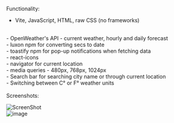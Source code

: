 Functionality:
<br/>
- Vite, JavaScript, HTML, raw CSS (no frameworks)
<br/>
- OpenWeather's API - current weather, hourly and daily forecast
<br/>
- luxon npm for converting secs to date
<br/>
- toastify npm for pop-up notifications when fetching data
<br/>
- react-icons
<br/>
- navigator for current location
<br/>
- media queries - 480px, 768px, 1024px
<br/>
- Search bar for searching city name or through current location
<br/>
- Switching between C° or F°  weather units
<br/>
<br/>
Screenshots:
<br/>

![ScreenShot](https://github.com/user-attachments/assets/429d09ec-d61b-4629-9b01-9f4e4fa9db6e)
<br/>
![image](https://github.com/user-attachments/assets/6354207b-e0fb-4f2e-aa11-8bf201c1637a)


 
 
